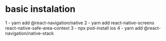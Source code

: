 # basic instalation 


1 - 
yarn add @react-navigation/native 
2 - 
yarn add react-native-screens react-native-safe-area-context
3 -
npx pod-install ios
4 -
yarn add @react-navigation/native-stack